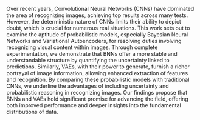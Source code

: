 Over recent years, Convolutional Neural Networks (CNNs) have dominated the area of recognizing images, achieving top results across many tests. However, the deterministic nature of CNNs limits their ability to depict doubt, which is crucial for numerous real situations. This work sets out to examine the aptitude of probabilistic models, especially Bayesian Neural Networks and Variational Autoencoders, for resolving duties involving recognizing visual content within images. Through complete experimentation, we demonstrate that BNNs offer a more stable and understandable structure by quantifying the uncertainty linked to predictions. Similarly, VAEs, with their power to generate, furnish a richer portrayal of image information, allowing enhanced extraction of features and recognition. By comparing these probabilistic models with traditional CNNs, we underline the advantages of including uncertainty and probabilistic reasoning in recognizing images. Our findings propose that BNNs and VAEs hold significant promise for advancing the field, offering both improved performance and deeper insights into the fundamental distributions of data.
